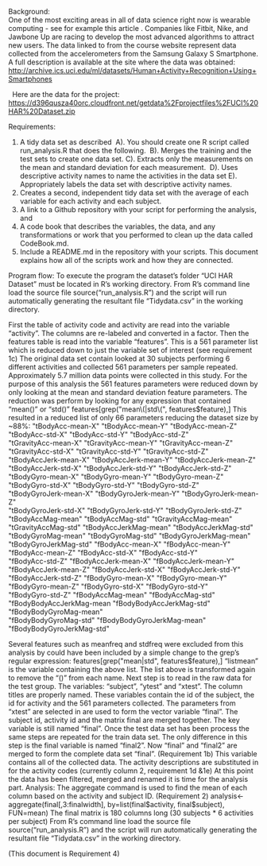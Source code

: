 Background:    
One of the most exciting areas in all of data science right now is wearable computing - see for example this article . Companies like Fitbit, Nike, and Jawbone Up are racing to develop the most advanced algorithms to attract new users. The data linked to from the course website represent data collected from the accelerometers from the Samsung Galaxy S Smartphone. A full description is available at the site where the data was obtained:   http://archive.ics.uci.edu/ml/datasets/Human+Activity+Recognition+Using+Smartphones

   Here are the data for the project: 
  https://d396qusza40orc.cloudfront.net/getdata%2Fprojectfiles%2FUCI%20HAR%20Dataset.zip  

Requirements:
1.  A tidy data set as described 
     A). You should create one R script called run_analysis.R that does the following. 
     B). Merges the training and the test sets to create one data set.
     C). Extracts only the measurements on the mean and standard deviation for each measurement. 
     D). Uses descriptive activity names to name the activities in the data set
     E). Appropriately labels the data set with descriptive activity names. 
2. Creates a second, independent tidy data set with the average of each variable for each activity and each subject.
3. A link to a Github repository with your script for performing the analysis, and 
4. A code book that describes the variables, the data, and any transformations or work that you performed to clean up the data called CodeBook.md. 
5. Include a README.md in the repository with your scripts. This document explains how all of the scripts work and how they are connected. 

Program flow:
	To execute the program the dataset’s folder “UCI HAR Dataset” must be located in R’s working directory.  From R’s command line load the source file source(“run_analysis.R”) and the script will run automatically generating the resultant file “Tidydata.csv” in the working directory.

First the table of activity code and activity are read into the variable “activity”.  The columns are re-labeled and converted in a factor.
Then the features table is read into the variable “features”.  This is a 561 parameter list which is reduced down to just the variable set of interest (see requirement 1c) 
The original data set contain looked at 30 subjects performing 6 different activities and collected 561 parameters per sample repeated.  Approximately 5.7 million data points were collected in this study. For the purpose of this analysis the 561 features parameters were reduced down by only looking at the mean and standard deviation feature parameters.  The reduction was perform by looking for any expression that contained “mean()” or “std()”
features[grep("mean\\(|std\\(", features$feature),]
This resulted in a reduced list of only 66 parameters reducing the dataset size by ~88%:
"tBodyAcc-mean-X"         "tBodyAcc-mean-Y"           "tBodyAcc-mean-Z"         
 "tBodyAcc-std-X"          "tBodyAcc-std-Y"            "tBodyAcc-std-Z"           
"tGravityAcc-mean-X"      "tGravityAcc-mean-Y"        "tGravityAcc-mean-Z"       
"tGravityAcc-std-X"       "tGravityAcc-std-Y"         "tGravityAcc-std-Z"        
"tBodyAccJerk-mean-X"     "tBodyAccJerk-mean-Y"       "tBodyAccJerk-mean-Z"      
"tBodyAccJerk-std-X"      "tBodyAccJerk-std-Y"        "tBodyAccJerk-std-Z"       
"tBodyGyro-mean-X"        "tBodyGyro-mean-Y"          "tBodyGyro-mean-Z"         
"tBodyGyro-std-X"         "tBodyGyro-std-Y"           "tBodyGyro-std-Z"          
"tBodyGyroJerk-mean-X"    "tBodyGyroJerk-mean-Y"      "tBodyGyroJerk-mean-Z"     
"tBodyGyroJerk-std-X"     "tBodyGyroJerk-std-Y"       "tBodyGyroJerk-std-Z"      
"tBodyAccMag-mean"        "tBodyAccMag-std"           "tGravityAccMag-mean"      
"tGravityAccMag-std"      "tBodyAccJerkMag-mean"      "tBodyAccJerkMag-std"      
"tBodyGyroMag-mean"       "tBodyGyroMag-std"          "tBodyGyroJerkMag-mean"    
"tBodyGyroJerkMag-std"    "fBodyAcc-mean-X"           "fBodyAcc-mean-Y"          
"fBodyAcc-mean-Z"         "fBodyAcc-std-X"            "fBodyAcc-std-Y"           
"fBodyAcc-std-Z"          "fBodyAccJerk-mean-X"       "fBodyAccJerk-mean-Y"      
"fBodyAccJerk-mean-Z"     "fBodyAccJerk-std-X"        "fBodyAccJerk-std-Y"       
"fBodyAccJerk-std-Z"      "fBodyGyro-mean-X"          "fBodyGyro-mean-Y"         
"fBodyGyro-mean-Z"        "fBodyGyro-std-X"           "fBodyGyro-std-Y"          
"fBodyGyro-std-Z"         "fBodyAccMag-mean"          "fBodyAccMag-std"          
"fBodyBodyAccJerkMag-mean "fBodyBodyAccJerkMag-std"   "fBodyBodyGyroMag-mean"    
"fBodyBodyGyroMag-std"    "fBodyBodyGyroJerkMag-mean" "fBodyBodyGyroJerkMag-std" 

Several features such as meanfreq and stdfreq were excluded from this analysis by could have been included by a simple change to the grep’s regular expression:
features[grep("mean|std", features$feature),]
“listmean”  is the variable containing the above list.   The list above is transformed again to remove the “()” from each name.
Next step is to read in the raw data for the test group.  The variables: “subject”, “ytest” and “xtest”.  The column titles are properly named.  These variables contain the id of the subject, the id for activity and the 561 parameters collected.  The parameters from “xtest” are selected in are used to form the vector variable “final”.  The subject id, activity id and the matrix final are merged together.  The key variable is still named “final”.
Once the test data set has been process the same steps are repeated for the train data set.  The only difference in this step is the final variable is named “final2”.
Now “final” and “final2” are merged to form the complete data set “final”.  (Requirement 1b) This variable contains all of the collected data.  The activity descriptions are substituted in for the activity codes (currently column 2, requirement 1d &1e)
At this point the data has been filtered, merged and renamed it is time for the analysis part.
Analysis:
The aggregate command is used to find the mean of each column based on the activity and subject ID.  (Requirement 2)
analysis<-aggregate(final[,3:finalwidth], by=list(final$activity, final$subject), FUN=mean)
The final matrix is 180 columns long (30 subjects * 6 activities per subject)
From R’s command line load the source file source(“run_analysis.R”) and the script will run automatically generating the resultant file “Tidydata.csv” in the working directory.

(This document is Requirement 4)
